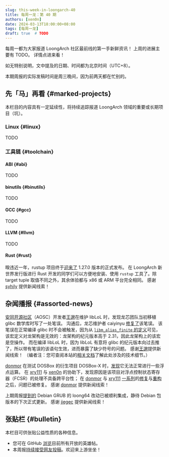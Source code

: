 ```yaml
---
slug: this-week-in-loongarch-40
title: 每周一龙：第 40 期
authors: [xen0n]
date: 2024-03-13T18:00:00+08:00
tags: [每周一龙]
draft: true  # TODO
---
```


每周一都为大家报道 LoongArch 社区最前线的第一手新鲜资讯！
上周的进展主要有 TODO。
详情点进来看！

<!-- truncate -->

如无特别说明，文中提及的日期、时间都为北京时间（UTC+8）。

本期周报的实际发稿时间是周三晚间，因为前两天都在忙别的。

## 先「马」再看 {#marked-projects}

本栏目的内容具有一定延续性，将持续追踪报道 LoongArch 领域的重要或长期项目（坑）。

### Linux {#linux}

TODO

### 工具链 {#toolchain}

#### ABI {#abi}

TODO

#### binutils {#binutils}

TODO

#### GCC {#gcc}

TODO

#### LLVM {#llvm}

TODO

#### Rust {#rust}

暌违近一年，rustup 项目终于[迎来了](https://blog.rust-lang.org/2024/03/11/Rustup-1.27.0.html)
1.27.0 版本的正式发布。
在 LoongArch 新世界发行版进行 Rust 开发的同学们可以方便地安装、使用 `rustup` 工具了。除
target tuple 取值不同之外，其余体验都与 x86 或 ARM 平台完全相同。
感谢 [syhily] 提供新闻线索！

[syhily]: https://github.com/syhily

## 杂闻播报 {#assorted-news}

[安同开源社区][aosc]（AOSC）开发者[王邈][shankerwangmiao]在维护 libLoL
时，发现龙芯团队当初移植 glibc 数学库时写了一处笔误。
沟通后，龙芯维护者 caiyinyu [修复了](https://sourceware.org/git/?p=glibc.git;a=commit;h=aeee41f1cf9bf58d3d316af36bb7f5a8699ab129)该笔误。
该笔误在正常编译 glibc 时不会被触发，因为从
[`libm_alias_finite` 的定义](https://sourceware.org/git/?p=glibc.git;a=blob;f=sysdeps/ieee754/libm-alias-finite.h;h=c56b43e4df534f2444da4c057b9734cac224ad30;hb=ef321e23c20eebc6d6fb4044425c00e6df27b05f#l27)可见，
该宏定义对龙架构是无效的：龙架构的纪元版本高于 2.31，因此龙架构上的该宏是空操作。
而在编译 libLoL 时，因为 libLoL 有意将 glibc 的纪元版本向过去推了，所以带有笔误的该语句生效，进而暴露了缺少符号的问题。
感谢[王邈][shankerwangmiao]提供新闻线索！
（编者注：您可查阅本站的[相关文档](/docs/world-compat-details#glibc-符号版本)了解此处涉及的技术细节。）

[aosc]: https://aosc.io

[donmor] 在测试 DOSBox 的衍生项目 DOSBox-X 时，[发现](https://github.com/loongson-community/discussions/issues/48)它无法正常进行一些浮点运算。
在 [xry111] 与 [xen0n] 的协助下，发现原因是该项目对浮点控制状态寄存器（FCSR）的处理不具备跨平台性；
在 [donmor] 与 [xry111] [一][dosbox-x-4887][系列][dosbox-x-4888]的[修复][dosbox-x-4890]与[重构][dosbox-x-4891]之后，问题已被修复。
感谢 [donmor] 提供新闻线索！

[dosbox-x-4887]: https://github.com/joncampbell123/dosbox-x/pull/4887
[dosbox-x-4888]: https://github.com/joncampbell123/dosbox-x/pull/4888
[dosbox-x-4890]: https://github.com/joncampbell123/dosbox-x/pull/4890
[dosbox-x-4891]: https://github.com/joncampbell123/dosbox-x/pull/4891

上期周报[提到的](./2024-03-06-this-week-in-loongarch-39.md#assorted-news) Debian
GRUB 的 loong64 改动已被顺利集成，静待 Debian 包版本的下次正式更新。
感谢 [jiegec] 提供新闻线索！

[donmor]: https://github.com/donmor
[jiegec]: https://github.com/jiegec
[shankerwangmiao]: https://github.com/shankerwangmiao
[xen0n]: https://github.com/xen0n
[xry111]: https://github.com/xry111

## 张贴栏 {#bulletin}

本栏目可供张贴公益性质的各种信息。

* 您可在 GitHub [浏览](https://github.com/loongson-community/discussions/labels/%E8%8B%B1%E9%9B%84%E5%B8%96)目前所有开放的英雄帖。
* 本周报[持续接受网友投稿][call-for-submissions]。欢迎来上游坐坐！

[call-for-submissions]: https://github.com/loongson-community/areweloongyet/issues/16

